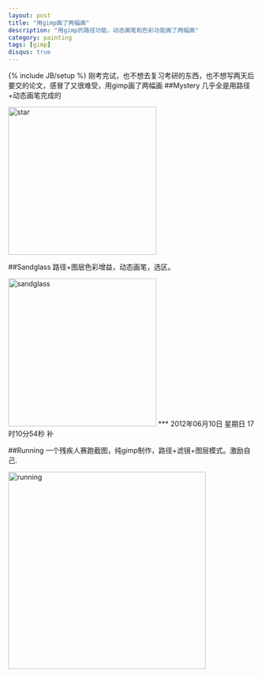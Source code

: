 ```yaml
---
layout: post
title: "用gimp画了两幅画"
description: "用gimp的路径功能，动态画笔和色彩功能画了两幅画"
category: painting
tags: [gimp]
disqus: true
---
```

{% include JB/setup %}
刚考完试，也不想去复习考研的东西，也不想写两天后要交的论文，感冒了又很难受，用gimp画了两幅画
##Mystery
几乎全是用路径+动态画笔完成的

<img src="http://imgur.com/muFuE.png" hight="150" width="300" alt="star" />

##Sandglass
路径+图层色彩增益，动态画笔，选区。

<img src="http://imgur.com/FU3p8.png" hight="150" width="300" alt="sandglass" />
***
2012年06月10日 星期日 17时10分54秒 补

##Running
一个残疾人赛跑截图，纯gimp制作，路径+滤镜+图层模式。激励自己.

<img src="http://i.imgur.com/FcIjH.png" hight="200" width="400" alt="running" />

